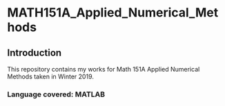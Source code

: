 # MATH151A_Applied_Numerical_Methods

## Introduction
This repository contains my works for Math 151A Applied Numerical Methods taken in Winter 2019.

### Language covered: MATLAB
